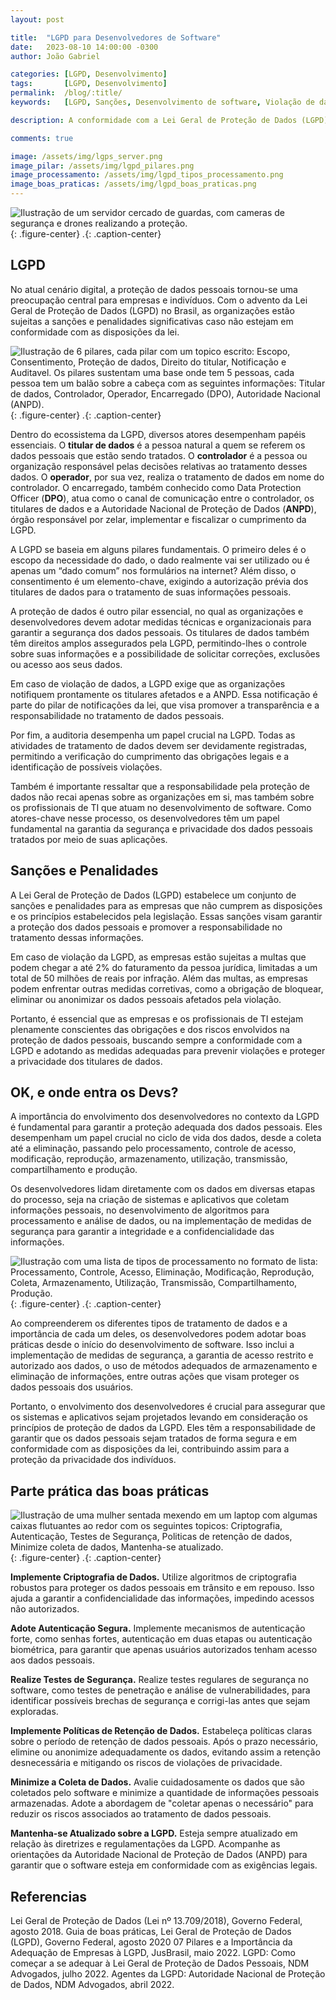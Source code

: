 ```yaml
---
layout: post

title:  "LGPD para Desenvolvedores de Software"
date:   2023-08-10 14:00:00 -0300
author: João Gabriel

categories: [LGPD, Desenvolvimento]
tags: 		[LGPD, Desenvolvimento]
permalink: 	/blog/:title/
keywords: 	[LGPD, Sanções, Desenvolvimento de software, Violação de dados, Consentimento, Auditoria, Criptografia]

description: A conformidade com a Lei Geral de Proteção de Dados (LGPD) é um assunto crítico para profissionais de TI e desenvolvedores de software. A importância do envolvimento dos desenvolvedores no contexto da LGPD é fundamental para garantir a proteção adequada dos dados pessoais. Eles desempenham um papel crucial no ciclo de vida dos dados, desde a coleta até a eliminação, passando pelo processamento, controle de acesso, modificação, reprodução, armazenamento, utilização, transmissão, compartilhamento e produção.

comments: true

image: /assets/img/lgps_server.png
image_pilar: /assets/img/lgpd_pilares.png
image_processamento: /assets/img/lgpd_tipos_processamento.png
image_boas_praticas: /assets/img/lgpd_boas_praticas.png
---
```


![Ilustração de um servidor cercado de guardas, com cameras de segurança e drones realizando a proteção.]({{page.image}}){: .figure-center}
*.*{: .caption-center}

## LGPD

No atual cenário digital, a proteção de dados pessoais tornou-se uma preocupação central para empresas e indivíduos. Com o advento da Lei Geral de Proteção de Dados (LGPD) no Brasil, as organizações estão sujeitas a sanções e penalidades significativas caso não estejam em conformidade com as disposições da lei. 

![Ilustração de 6 pilares, cada pilar com um topico escrito: Escopo, Consentimento, Proteção de dados, Direito do titular, Notificação e Auditavel. Os pilares sustentam uma base onde tem 5 pessoas, cada pessoa tem um balão sobre a cabeça com as seguintes informações: Titular de dados, Controlador, Operador, Encarregado (DPO), Autoridade Nacional (ANPD).]({{page.image_pilar}}){: .figure-center}
*.*{: .caption-center}

Dentro do ecossistema da LGPD, diversos atores desempenham papéis essenciais. O **titular de dados** é a pessoa natural a quem se referem os dados pessoais que estão sendo tratados. O **controlador** é a pessoa ou organização responsável pelas decisões relativas ao tratamento desses dados. O **operador**, por sua vez, realiza o tratamento de dados em nome do controlador. O encarregado, também conhecido como Data Protection Officer (**DPO**), atua como o canal de comunicação entre o controlador, os titulares de dados e a Autoridade Nacional de Proteção de Dados (**ANPD**), órgão responsável por zelar, implementar e fiscalizar o cumprimento da LGPD.

A LGPD se baseia em alguns pilares fundamentais. O primeiro deles é o escopo da necessidade do dado, o dado realmente vai ser utilizado ou é apenas um “dado comum” nos formulários na internet? Além disso, o consentimento é um elemento-chave, exigindo a autorização prévia dos titulares de dados para o tratamento de suas informações pessoais.

A proteção de dados é outro pilar essencial, no qual as organizações e desenvolvedores devem adotar medidas técnicas e organizacionais para garantir a segurança dos dados pessoais. Os titulares de dados também têm direitos amplos assegurados pela LGPD, permitindo-lhes o controle sobre suas informações e a possibilidade de solicitar correções, exclusões ou acesso aos seus dados.

Em caso de violação de dados, a LGPD exige que as organizações notifiquem prontamente os titulares afetados e a ANPD. Essa notificação é parte do pilar de notificações da lei, que visa promover a transparência e a responsabilidade no tratamento de dados pessoais.

Por fim, a auditoria desempenha um papel crucial na LGPD. Todas as atividades de tratamento de dados devem ser devidamente registradas, permitindo a verificação do cumprimento das obrigações legais e a identificação de possíveis violações.

Também é importante ressaltar que a responsabilidade pela proteção de dados não recai apenas sobre as organizações em si, mas também sobre os profissionais de TI que atuam no desenvolvimento de software. Como atores-chave nesse processo, os desenvolvedores têm um papel fundamental na garantia da segurança e privacidade dos dados pessoais tratados por meio de suas aplicações.

## Sanções e Penalidades

A Lei Geral de Proteção de Dados (LGPD) estabelece um conjunto de sanções e penalidades para as empresas que não cumprem as disposições e os princípios estabelecidos pela legislação. Essas sanções visam garantir a proteção dos dados pessoais e promover a responsabilidade no tratamento dessas informações.

Em caso de violação da LGPD, as empresas estão sujeitas a multas que podem chegar a até 2% do faturamento da pessoa jurídica, limitadas a um total de 50 milhões de reais por infração. Além das multas, as empresas podem enfrentar outras medidas corretivas, como a obrigação de bloquear, eliminar ou anonimizar os dados pessoais afetados pela violação.

Portanto, é essencial que as empresas e os profissionais de TI estejam plenamente conscientes das obrigações e dos riscos envolvidos na proteção de dados pessoais, buscando sempre a conformidade com a LGPD e adotando as medidas adequadas para prevenir violações e proteger a privacidade dos titulares de dados.

## OK, e onde entra os Devs?

A importância do envolvimento dos desenvolvedores no contexto da LGPD é fundamental para garantir a proteção adequada dos dados pessoais. Eles desempenham um papel crucial no ciclo de vida dos dados, desde a coleta até a eliminação, passando pelo processamento, controle de acesso, modificação, reprodução, armazenamento, utilização, transmissão, compartilhamento e produção.

Os desenvolvedores lidam diretamente com os dados em diversas etapas do processo, seja na criação de sistemas e aplicativos que coletam informações pessoais, no desenvolvimento de algoritmos para processamento e análise de dados, ou na implementação de medidas de segurança para garantir a integridade e a confidencialidade das informações.

![Ilustração com uma lista de tipos de processamento no formato de lista: Processamento, Controle, Acesso, Eliminação, Modificação, Reprodução, Coleta, Armazenamento, Utilização, Transmissão, Compartilhamento, Produção.]({{page.image_processamento}}){: .figure-center}
*.*{: .caption-center}

Ao compreenderem os diferentes tipos de tratamento de dados e a importância de cada um deles, os desenvolvedores podem adotar boas práticas desde o início do desenvolvimento de software. Isso inclui a implementação de medidas de segurança, a garantia de acesso restrito e autorizado aos dados, o uso de métodos adequados de armazenamento e eliminação de informações, entre outras ações que visam proteger os dados pessoais dos usuários.

Portanto, o envolvimento dos desenvolvedores é crucial para assegurar que os sistemas e aplicativos sejam projetados levando em consideração os princípios de proteção de dados da LGPD. Eles têm a responsabilidade de garantir que os dados pessoais sejam tratados de forma segura e em conformidade com as disposições da lei, contribuindo assim para a proteção da privacidade dos indivíduos.

## Parte prática das boas práticas

![Ilustração de uma mulher sentada mexendo em um laptop com algumas caixas flutuantes ao redor com os seguintes topicos: Criptografia, Autenticação, Testes de Segurança, Politicas de retenção de dados, Minimize coleta de dados, Mantenha-se atualizado.]({{page.image_boas_praticas}}){: .figure-center}
*.*{: .caption-center}

**Implemente Criptografia de Dados.** Utilize algoritmos de criptografia robustos para proteger os dados pessoais em trânsito e em repouso. Isso ajuda a garantir a confidencialidade das informações, impedindo acessos não autorizados.

**Adote Autenticação Segura.** Implemente mecanismos de autenticação forte, como senhas fortes, autenticação em duas etapas ou autenticação biométrica, para garantir que apenas usuários autorizados tenham acesso aos dados pessoais.

**Realize Testes de Segurança.** Realize testes regulares de segurança no software, como testes de penetração e análise de vulnerabilidades, para identificar possíveis brechas de segurança e corrigi-las antes que sejam exploradas.

**Implemente Políticas de Retenção de Dados.** Estabeleça políticas claras sobre o período de retenção de dados pessoais. Após o prazo necessário, elimine ou anonimize adequadamente os dados, evitando assim a retenção desnecessária e mitigando os riscos de violações de privacidade.

**Minimize a Coleta de Dados.** Avalie cuidadosamente os dados que são coletados pelo software e minimize a quantidade de informações pessoais armazenadas. Adote a abordagem de "coletar apenas o necessário" para reduzir os riscos associados ao tratamento de dados pessoais.

**Mantenha-se Atualizado sobre a LGPD.** Esteja sempre atualizado em relação às diretrizes e regulamentações da LGPD. Acompanhe as orientações da Autoridade Nacional de Proteção de Dados (ANPD) para garantir que o software esteja em conformidade com as exigências legais.

## Referencias

Lei Geral de Proteção de Dados (Lei nº 13.709/2018), Governo Federal, agosto 2018.
Guia de boas práticas, Lei Geral de Proteção de Dados (LGPD), Governo Federal, agosto 2020
07 Pilares e a Importância da Adequação de Empresas à LGPD, JusBrasil, maio 2022.
LGPD: Como começar a se adequar à Lei Geral de Proteção de Dados Pessoais, NDM Advogados, julho 2022.
Agentes da LGPD: Autoridade Nacional de Proteção de Dados, NDM Advogados, abril 2022.